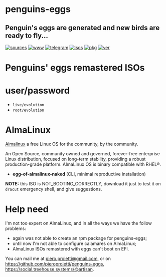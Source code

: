 penguins-eggs
=============

## Penguin&#39;s eggs are generated and new birds are ready to fly...
[![sources](https://img.shields.io/badge/github-sources-cyan)](https://github.com/pieroproietti/penguins-eggs)
[![www](https://img.shields.io/badge/www-blog-cyan)](https://penguins-eggs.net)
[![telegram](https://img.shields.io/badge/telegram-group-cyan)](https://t.me/penguins_eggs)
[![isos](https://img.shields.io/badge/images-ISO-blue)](https://sourceforge.net/projects/penguins-eggs/files/ISOS)
[![pkg](https://img.shields.io/badge/packages-bin-blue)](https://sourceforge.net/projects/penguins-eggs/files/Packages)
[![ver](https://img.shields.io/npm/v/penguins-eggs.svg)](https://npmjs.org/package/penguins-eggs)

# Penguins' eggs remastered ISOs

# user/password
* ```live/evolution```
* ```root/evolution```

# AlmaLinux

[Almalinux](https://almalinux.org/) a free Linux OS for the community, by the community.

An Open Source, community owned and governed, forever-free enterprise Linux distribution, focused on long-term stability, providing a robust production-grade platform. AlmaLinux OS is binary compatible with RHEL®.

* **egg-of-almalinux-naked** (CLI, minimal reproductive installation)

**NOTE:** this ISO is NOT_BOOTING_CORRECTLY, download it just to test it on `dracut` emergency shell, and give suggestions.

# Help need
I'm not too expert on AlmaLinux, and in all the ways we have the follow problems:

* again was not able to create an rpm package for penguins-eggs;
* until now I'm not able to configure calamares on AlmaLinux;
* AlmaLinux ISOs remastered with eggs can't boot on EFI.

You can mail me at piero.proietti@gmail.com, or on https://github.com/pieroproietti/penguins-eggs, https://social.treehouse.systems/@artisan.
